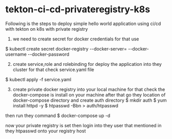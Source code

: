 # tekton-ci-cd-privateregistry-k8s

Following is the steps to deploy simple hello world application using ci/cd with tekton on k8s with private registry

1. we need to create secret for docker credentials for that use 

$ kubectl create secret docker-registry <secret-name> --docker-server=<server-name> --docker-username <user-name>  --docker-password <Password> 

2. create service,role and rolebinding for deploy the application into they cluster for that check service.yaml file

$ kubectl apply -f service.yaml

3. create private docker registry into your local machine for that check the docker-compose is install on your machine after that go they location of docker-compose directory  and   create auth directory 
$ mkdir auth
$ yum install httpd -y
$ htpasswd -Bbn <user-name> <password> > auth/htpasswd

then run they command 
$ docker-compose up -d

now your private registry is set then login into they user that mentioned in they htpasswd onto your registry host



   
